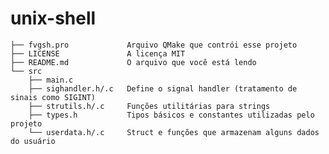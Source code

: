 # unix-shell

	├── fvgsh.pro	          Arquivo QMake que contrói esse projeto
	├── LICENSE               A licença MIT
	├── README.md             O arquivo que você está lendo
	└── src            
	    ├── main.c            
	    ├── sighandler.h/.c   Define o signal handler (tratamento de sinais como SIGINT)
	    ├── strutils.h/.c     Funções utilitárias para strings
	    ├── types.h           Tipos básicos e constantes utilizadas pelo projeto
	    └── userdata.h/.c     Struct e funções que armazenam alguns dados do usuário
